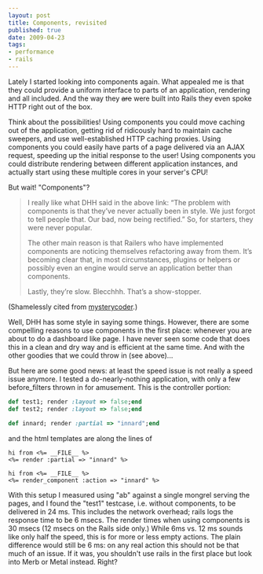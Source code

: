 ```yaml
---
layout: post
title: Components, revisited
published: true
date: 2009-04-23
tags:
- performance
- rails
---
```

<p>Lately I started looking into components again. What appealed me is that they could provide a uniform interface to parts of an application, rendering and all included. And the way they <del>are</del> were built into Rails they even spoke HTTP right out of the box.</p>

<p>Think about the possibilities! Using components you could move caching out of the application, getting rid of ridicously hard to maintain cache sweepers, and use well-established HTTP caching proxies. Using components you could easily have parts of a page delivered via an AJAX request, speeding up the initial response to the user! Using components you could distribute rendering between different application instances, and actually start using these multiple cores in your server's CPU!</p>

<p>But wait! "Components"?</p>

> I really like what DHH said in the above link: &ldquo;The problem with components is that they&rsquo;ve never actually been in style. We just forgot to tell people that. Our bad, now being rectified.&rdquo; So, for starters, they were never popular.
> 
> The other main reason is that Railers who have implemented components are noticing themselves refactoring away from them. It&rsquo;s becoming clear that, in most circumstances, plugins or helpers or possibly even an engine would serve an application better than components.
> 
> Lastly, they&rsquo;re slow. Blecchhh. That&rsquo;s a show-stopper.

<p>(Shamelessly cited from <a href="http://mysterycoder.blogspot.com/2008/02/rails-components-i-do-not-think-that.html">mysterycoder</a>.)</p>

<p>Well, DHH has some style in saying some things. However, there are some compelling reasons to use components in the first place: whenever you are about to do a dashboard like page. I have never seen some code that does this in a clean and dry way and is efficient at the same time. And with the other goodies that we could throw in (see above)...</p>

<p>But here are some good news: at least the speed issue is not really a speed issue anymore. I tested a do-nearly-nothing application, with only a few before_filters thrown in for amusement. This is the controller portion:</p>

```ruby
def test1; render :layout => false;end
def test2; render :layout => false;end

def innard; render :partial => "innard";end
```


<p>and the html templates are along the lines of</p>

```erb
hi from <%= __FILE__ %>
<%= render :partial => "innard" %>

hi from <%= __FILE__ %>
<%= render_component :action => "innard" %>
```


<p>With this setup I measured using "ab" against a single mongrel serving the pages, and I found the "test1" testcase, i.e. without components, to be delivered in 24 ms. This includes the network overhead; rails logs the response time to be 6 msecs. The render times when using components is 30 msecs (12 msecs on the Rails side only.) While 6ms vs. 12 ms sounds like only half the speed, this is for more or less empty actions. The plain difference would still be 6 ms: on any real action this should not be that much of an issue. If it was, you shouldn't use rails in the first place but look into Merb or Metal instead. Right?</p>
